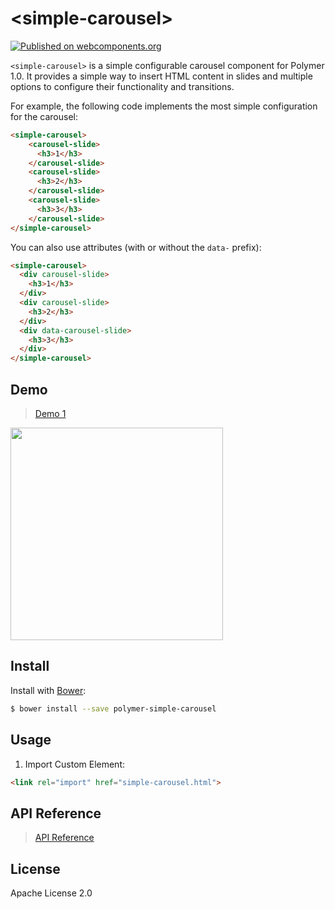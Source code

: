 # \<simple-carousel\>
[![Published on webcomponents.org](https://img.shields.io/badge/webcomponents.org-published-blue.svg)](https://beta.webcomponents.org/element/franjsc/simple-carousel)

`<simple-carousel>` is a simple configurable carousel component for Polymer 1.0. It provides a simple way to insert HTML content in slides and multiple options to configure their functionality and transitions.

For example, the following code implements the most simple configuration for the carousel:

```html
<simple-carousel>
	<carousel-slide>
	  <h3>1</h3>
	</carousel-slide>
	<carousel-slide>
	  <h3>2</h3>
	</carousel-slide>
	<carousel-slide>
	  <h3>3</h3>
	</carousel-slide>         
</simple-carousel>
```

You can also use attributes (with or without the `data-` prefix):

```html
<simple-carousel>
  <div carousel-slide>
    <h3>1</h3>
  </div>
  <div carousel-slide>
    <h3>2</h3>
  </div>
  <div data-carousel-slide>
    <h3>3</h3>
  </div>         
</simple-carousel>
```

## Demo


> [Demo 1](https://franjsc.github.io/simple-carousel/components/simple-carousel/)

<img src="http://www.bugui.org/Images/carousel.png" width="340"/>

## Install

Install with [Bower](http://bower.io):

```sh
$ bower install --save polymer-simple-carousel
```


## Usage

1. Import Custom Element:

```html
<link rel="import" href="simple-carousel.html">
```

## API Reference

> [API Reference](https://franjsc.github.io/simple-carousel/components/simple-carousel/)


## License

Apache License 2.0
